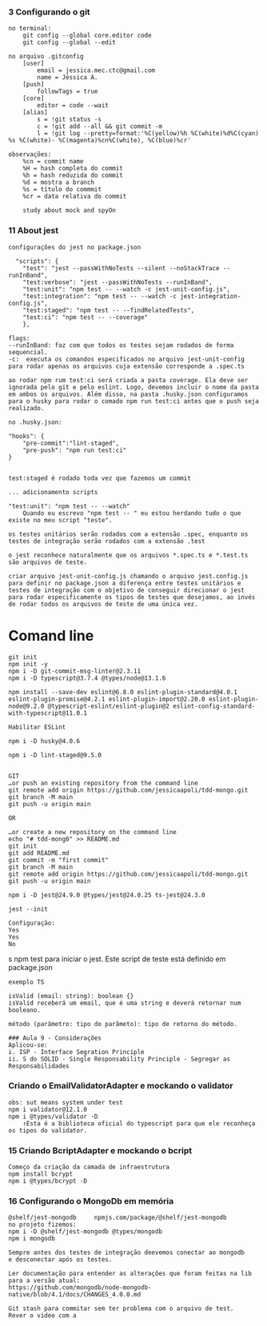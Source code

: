 ### 3 Configurando o git
    no terminal: 
        git config --global core.editor code 
        git config --global --edit

    no arquivo .gitconfig 
        [user]
	        email = jessica.mec.ctc@gmail.com
	        name = Jéssica A. 
        [push]
	        followTags = true
        [core]
	        editor = code --wait
        [alias]
	        s = !git status -s
	        c = !git add --all && git commit -m
	        l = !git log --pretty=format:'%C(yellow)%h %C(white)%d%C(cyan) %s %C(white)- %C(magenta)%cn%C(white), %C(blue)%cr'
    
    observações: 
        %cn = commit name
        %H = hash completa do commit
        %h = hash reduzida do commit
        %d = mostra a branch
        %s = título do commmit
        %cr = data relativa do commit

        study about mock and spyOn
### 11 About jest

    configurações do jest no package.json 

      "scripts": {
        "test": "jest --passWithNoTests --silent --noStackTrace --runInBand",
        "test:verbose": "jest --passWithNoTests --runInBand",
        "test:unit": "npm test -- --watch -c jest-unit-config.js",
        "test:integration": "npm test -- --watch -c jest-integration-config.js",
        "test:staged": "npm test -- --findRelatedTests",
        "test:ci": "npm test -- --coverage"
        },

    flags: 
    --runInBand: faz com que todos os testes sejam rodados de forma sequencial. 
    -c:  executa os comandos especificados no arquivo jest-unit-config para rodar apenas os arquivos cuja extensão corresponde a .spec.ts

    ao rodar npm rum test:ci será criada a pasta coverage. Ela deve ser ignorada pelo git e pelo eslint. Logo, devemos incluir o nome da pasta em ambos os arquivos. Além disso, na pasta .husky.json configuramos para o husky para rodar o comado npm run test:ci antes que o push seja realizado.
    
    no .husky.json: 
    
    "hooks": {
        "pre-commit":"lint-staged",
        "pre-push": "npm run test:ci"
    }
    

    test:staged é rodado toda vez que fazemos um commit

    ... adicionamento scripts

    "test:unit": "npm test -- --watch"
        Quando eu escrevo "npm test -- " eu estou herdando tudo o que existe no meu script "teste".
    
    os testes unitários serão rodados com a extensão .spec, enquanto os testes de integração serão rodados com a extensão .test

    o jest reconhece naturalmente que os arquivos *.spec.ts e *.test.ts são arquivos de teste. 

    criar arquivo jest-unit-config.js chamando o arquivo jest.config.js para definir no package.json a diferença entre testes unitários e testes de integração com o objetivo de conseguir direcionar o jest para rodar especificamente os tipos de testes que desejamos, ao invés de rodar todos os arquivos de teste de uma única vez.

       
    
# Comand line
    git init
    npm init -y
    npm i -D git-commit-msg-linter@2.3.11
    npm i -D typescript@3.7.4 @types/node@13.1.6
    
    npm install --save-dev eslint@6.8.0 eslint-plugin-standard@4.0.1 eslint-plugin-promise@4.2.1 eslint-plugin-import@2.20.0 eslint-plugin-node@9.2.0 @typescript-eslint/eslint-plugin@2 eslint-config-standard-with-typescript@11.0.1
    
    Habilitar ESLint

    npm i -D husky@4.0.6

    npm i -D lint-staged@9.5.0


    GIT 
    …or push an existing repository from the command line
    git remote add origin https://github.com/jessicaapoli/tdd-mongo.git
    git branch -M main
    git push -u origin main

    OR 

    …or create a new repository on the command line
    echo "# tdd-mong0" >> README.md
    git init
    git add README.md
    git commit -m "first commit"
    git branch -M main
    git remote add origin https://github.com/jessicaapoli/tdd-mongo.git
    git push -u origin main

    npm i -D jest@24.9.0 @types/jest@24.0.25 ts-jest@24.3.0

    jest --init

    Configuração: 
    Yes
    Yes
    No
s
    npm test 
    para iniciar o jest. Este script de teste está definido em package.json


    exemplo TS 

    isValid (email: string): boolean {} 
    isValid receberá um email, que é uma string e deverá retornar num booleano.

    método (parâmetro: tipo do parâmeto): tipo de retorno do método.

    ### Aula 9 - Considerações 
    Aplicou-se: 
    i. ISP - Interface Segration Principle
    ii. S do SOLID - Single Responsability Principle - Segregar as Responsabilidades

### Criando o EmailValidatorAdapter e mockando o validator
    obs: sut means system under test
    npm i validator@12.1.0
    npm i @types/validator -D 
        ↑Esta é a biblioteca oficial do typescript para que ele reconheça os tipos do validator.


### 15 Criando BcriptAdapter e mockando o bcript
    Começo da criação da camada de infraestrutura 
    npm install bcrypt
    npm i @types/bcrypt -D

### 16 Configurando o MongoDb em memória
    
    @shelf/jest-mongodb     npmjs.com/package/@shelf/jest-mongodb
    no projeto fizemos: 
    npm i -D @shelf/jest-mongodb @types/mongodb
    npm i mongodb

    Sempre antes dos testes de integração deevemos conectar ao mongodb 
    e desconectar após os testes.

    Ler documentação para entender as alterações que foram feitas na lib para a versão atual: 
    https://github.com/mongodb/node-mongodb-native/blob/4.1/docs/CHANGES_4.0.0.md

    Git stash para commitar sem ter problema com o arquivo de test.
    Rever o video com a 

